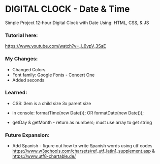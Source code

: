 # DIGITAL CLOCK - Date & Time
Simple Project
12-hour Digital Clock with Date
Using: HTML, CSS, & JS

### Tutorial here:
https://www.youtube.com/watch?v=_L6vpV_3SaE

### My Changes:
* Changed Colors
* Font family: Google Fonts - Concert One
* Added seconds

### Learned:
* CSS: 3em is a child size 3x parent size
* in console: formatTime(new Date()); OR formatDate(new Date());

* getDay & getMonth - return as numbers; must use array to get string

### Future Expansion:
* Add Spanish - figure out how to write Spanish words using utf codes
https://www.w3schools.com/charsets/ref_utf_latin1_supplement.asp & 
https://www.utf8-chartable.de/